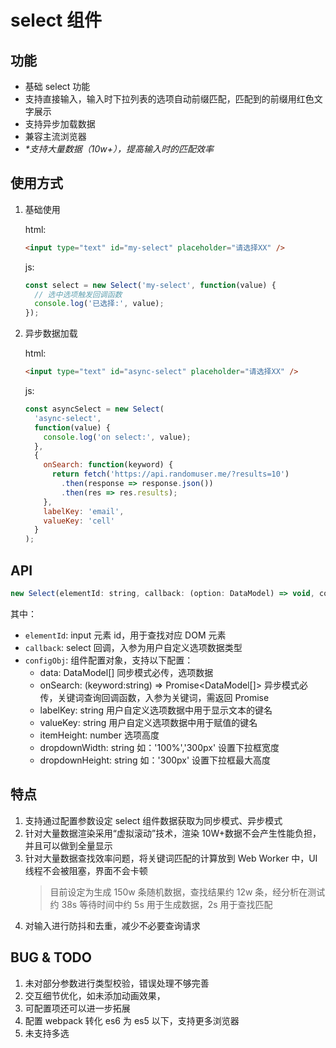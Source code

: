 # select 组件

## 功能

- 基础 select 功能
- 支持直接输入，输入时下拉列表的选项自动前缀匹配，匹配到的前缀用红色文字展示
- 支持异步加载数据
- 兼容主流浏览器
- _\*支持大量数据（10w+），提高输入时的匹配效率_

## 使用方式

1. 基础使用

   html:

   ```html
   <input type="text" id="my-select" placeholder="请选择XX" />
   ```

   js:

   ```js
   const select = new Select('my-select', function(value) {
     // 选中选项触发回调函数
     console.log('已选择:', value);
   });
   ```

2. 异步数据加载

   html:

   ```html
   <input type="text" id="async-select" placeholder="请选择XX" />
   ```

   js:

   ```js
   const asyncSelect = new Select(
     'async-select',
     function(value) {
       console.log('on select:', value);
     },
     {
       onSearch: function(keyword) {
         return fetch('https://api.randomuser.me/?results=10')
           .then(response => response.json())
           .then(res => res.results);
       },
       labelKey: 'email',
       valueKey: 'cell'
     }
   );
   ```

## API

```js
new Select(elementId: string, callback: (option: DataModel) => void, configObj: Config)
```

其中：

- `elementId`: input 元素 id，用于查找对应 DOM 元素
- `callback`: select 回调，入参为用户自定义选项数据类型
- `configObj`: 组件配置对象，支持以下配置：
  - data: DataModel[] 同步模式必传，选项数据
  - onSearch: (keyword:string) => Promise<DataModel[]> 异步模式必传，关键词查询回调函数，入参为关键词，需返回 Promise
  - labelKey: string 用户自定义选项数据中用于显示文本的键名
  - valueKey: string 用户自定义选项数据中用于赋值的键名
  - itemHeight: number 选项高度
  - dropdownWidth: string 如：'100%','300px' 设置下拉框宽度
  - dropdownHeight: string 如：'300px' 设置下拉框最大高度

## 特点

1. 支持通过配置参数设定 select 组件数据获取为同步模式、异步模式
2. 针对大量数据渲染采用“虚拟滚动”技术，渲染 10W+数据不会产生性能负担，并且可以做到全量显示
3. 针对大量数据查找效率问题，将关键词匹配的计算放到 Web Worker 中，UI 线程不会被阻塞，界面不会卡顿
   > 目前设定为生成 150w 条随机数据，查找结果约 12w 条，经分析在测试约 38s 等待时间中约 5s 用于生成数据，2s 用于查找匹配
4. 对输入进行防抖和去重，减少不必要查询请求

## BUG & TODO

1. 未对部分参数进行类型校验，错误处理不够完善
2. 交互细节优化，如未添加动画效果，
3. 可配置项还可以进一步拓展
4. 配置 webpack 转化 es6 为 es5 以下，支持更多浏览器
5. 未支持多选
